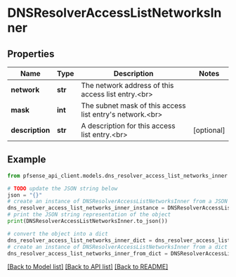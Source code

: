 # DNSResolverAccessListNetworksInner


## Properties

Name | Type | Description | Notes
------------ | ------------- | ------------- | -------------
**network** | **str** | The network address of this access list entry.&lt;br&gt; | 
**mask** | **int** | The subnet mask of this access list entry&#39;s network.&lt;br&gt; | 
**description** | **str** | A description for this access list entry.&lt;br&gt; | [optional] 

## Example

```python
from pfsense_api_client.models.dns_resolver_access_list_networks_inner import DNSResolverAccessListNetworksInner

# TODO update the JSON string below
json = "{}"
# create an instance of DNSResolverAccessListNetworksInner from a JSON string
dns_resolver_access_list_networks_inner_instance = DNSResolverAccessListNetworksInner.from_json(json)
# print the JSON string representation of the object
print(DNSResolverAccessListNetworksInner.to_json())

# convert the object into a dict
dns_resolver_access_list_networks_inner_dict = dns_resolver_access_list_networks_inner_instance.to_dict()
# create an instance of DNSResolverAccessListNetworksInner from a dict
dns_resolver_access_list_networks_inner_from_dict = DNSResolverAccessListNetworksInner.from_dict(dns_resolver_access_list_networks_inner_dict)
```
[[Back to Model list]](../README.md#documentation-for-models) [[Back to API list]](../README.md#documentation-for-api-endpoints) [[Back to README]](../README.md)


